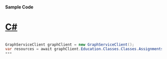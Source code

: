 #### Sample Code
# [C#](#tab/c-sharp)

```C#

GraphServiceClient graphClient = new GraphServiceClient();
var resources = await graphClient.Education.Classes.Classes.Assignments.Assignments.Resources.Resources.Request().GetAsync();
*** 

```